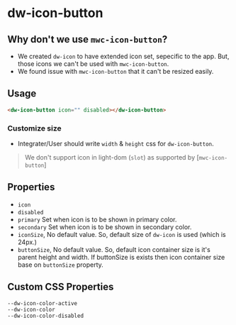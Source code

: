 # dw-icon-button


## Why don't we use `mwc-icon-button`?
- We created `dw-icon` to have extended icon set, sepecific to the app. But, those icons we can't be used with 
`mwc-icon-button`. 
- We found issue with `mwc-icon-button` that it can't be resized easily.


## Usage
```html
<dw-icon-button icon="" disabled></dw-icon-button>
```

### Customize size
- Integrater/User should write `width` & `height` css for `dw-icon-button`.

> We don't support icon in light-dom (`slot`) as supported by [`mwc-icon-button`]

## Properties
- `icon`
- `disabled`
- `primary` Set when icon is to be shown in primary color.
- `secondary` Set when icon is to be shown in secondary color.
- `iconSize`, No default value. So, default size of `dw-icon` is used (which is 24px.)
- `buttonSize`, No default value. So, default icon container size is it's parent height and width. If buttonSize is exists then icon container size base on `buttonSize` property.

## Custom CSS Properties

```
--dw-icon-color-active
--dw-icon-color
--dw-icon-color-disabled
```
